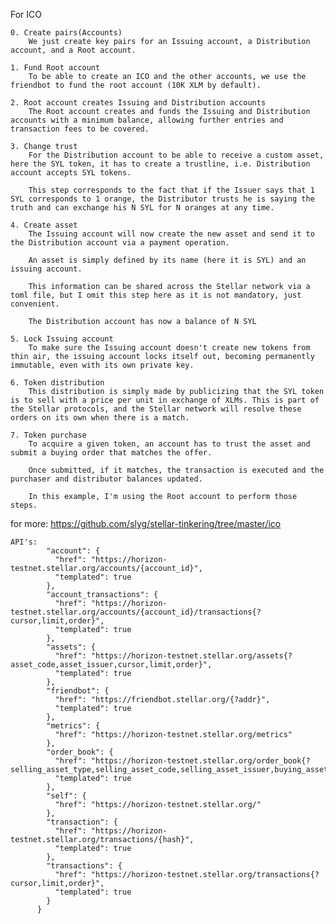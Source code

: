 For ICO

	0. Create pairs(Accounts)
		We just create key pairs for an Issuing account, a Distribution account, and a Root account.

	1. Fund Root account
		To be able to create an ICO and the other accounts, we use the friendbot to fund the root account (10K XLM by default).

	2. Root account creates Issuing and Distribution accounts
		The Root account creates and funds the Issuing and Distribution accounts with a minimum balance, allowing further entries and transaction fees to be covered.

	3. Change trust
		For the Distribution account to be able to receive a custom asset, here the SYL token, it has to create a trustline, i.e. Distribution account accepts SYL tokens.

		This step corresponds to the fact that if the Issuer says that 1 SYL corresponds to 1 orange, the Distributor trusts he is saying the truth and can exchange his N SYL for N oranges at any time.

	4. Create asset
		The Issuing account will now create the new asset and send it to the Distribution account via a payment operation.

		An asset is simply defined by its name (here it is SYL) and an issuing account.

		This information can be shared across the Stellar network via a toml file, but I omit this step here as it is not mandatory, just convenient.

		The Distribution account has now a balance of N SYL

	5. Lock Issuing account
		To make sure the Issuing account doesn't create new tokens from thin air, the issuing account locks itself out, becoming permanently immutable, even with its own private key.

	6. Token distribution
		This distribution is simply made by publicizing that the SYL token is to sell with a price per unit in exchange of XLMs. This is part of the Stellar protocols, and the Stellar network will resolve these orders on its own when there is a match.

	7. Token purchase
		To acquire a given token, an account has to trust the asset and submit a buying order that matches the offer.

		Once submitted, if it matches, the transaction is executed and the purchaser and distributor balances updated.

		In this example, I'm using the Root account to perform those steps.


for more: https://github.com/slyg/stellar-tinkering/tree/master/ico
	
	API's: 
		    "account": {
		      "href": "https://horizon-testnet.stellar.org/accounts/{account_id}",
		      "templated": true
		    },
		    "account_transactions": {
		      "href": "https://horizon-testnet.stellar.org/accounts/{account_id}/transactions{?cursor,limit,order}",
		      "templated": true
		    },
		    "assets": {
		      "href": "https://horizon-testnet.stellar.org/assets{?asset_code,asset_issuer,cursor,limit,order}",
		      "templated": true
		    },
		    "friendbot": {
		      "href": "https://friendbot.stellar.org/{?addr}",
		      "templated": true
		    },
		    "metrics": {
		      "href": "https://horizon-testnet.stellar.org/metrics"
		    },
		    "order_book": {
		      "href": "https://horizon-testnet.stellar.org/order_book{?selling_asset_type,selling_asset_code,selling_asset_issuer,buying_asset_type,buying_asset_code,buying_asset_issuer,limit}",
		      "templated": true
		    },
		    "self": {
		      "href": "https://horizon-testnet.stellar.org/"
		    },
		    "transaction": {
		      "href": "https://horizon-testnet.stellar.org/transactions/{hash}",
		      "templated": true
		    },
		    "transactions": {
		      "href": "https://horizon-testnet.stellar.org/transactions{?cursor,limit,order}",
		      "templated": true
		    }
		  }
